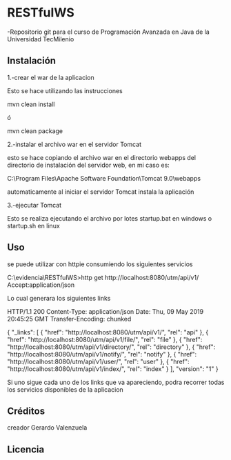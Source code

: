 # RESTfulWS

-Repositorio git para el curso de Programación Avanzada en Java de la Universidad TecMilenio

## Instalación

1.-crear el war de la aplicacion

   Esto se hace utilizando las instrucciones
   
   mvn clean install
   
   ó
   
   mvn clean package
   
2.-instalar el archivo war en el servidor Tomcat

  esto se hace  copiando el archivo war en el directorio webapps del directorio de instalación del servidor web, en mi caso es:
  
  C:\Program Files\Apache Software Foundation\Tomcat 9.0\webapps
  
  automaticamente al iniciar el servidor Tomcat instala la aplicación 

3.-ejecutar Tomcat

  Esto se realiza ejecutando el archivo por lotes startup.bat en windows o startup.sh en linux

## Uso

se puede utilizar con httpie consumiendo los siguientes servicios

C:\evidencia\RESTfulWS>http get http://localhost:8080/utm/api/v1/ Accept:application/json

Lo cual generara  los siguientes links

HTTP/1.1 200
Content-Type: application/json
Date: Thu, 09 May 2019 20:45:25 GMT
Transfer-Encoding: chunked

{
    "_links": [
        {
            "href": "http://localhost:8080/utm/api/v1/",
            "rel": "api"
        },
        {
            "href": "http://localhost:8080/utm/api/v1/file/",
            "rel": "file"
        },
        {
            "href": "http://localhost:8080/utm/api/v1/directory/",
            "rel": "directory"
        },
        {
            "href": "http://localhost:8080/utm/api/v1/notify/",
            "rel": "notify"
        },
        {
            "href": "http://localhost:8080/utm/api/v1/user/",
            "rel": "user"
        },
        {
            "href": "http://localhost:8080/utm/api/v1/index/",
            "rel": "index"
        }
    ],
    "version": "1"
}

Si uno sigue cada uno de los links que va apareciendo, podra recorrer todas los servicios disponibles de la aplicacion

## Créditos

creador Gerardo Valenzuela

## Licencia
